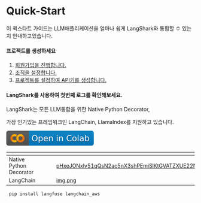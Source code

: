 # Quick-Start

이 퀵스타트 가이드는 LLM애플리케이션을 얼마나 쉽게 LangShark와 통합할 수 있는지 안내하고있습니다.

#### 프로젝트를 생성하세요

1. [회원가입을 진행합니다.](../getstarted/sign-in.md)
2. [조직을 설정합니다.](../getstarted/undefined.md)
3. [프로젝트를 설정하여 API키를 생성합니다.](../getstarted/undefined-1.md)

#### LangShark를 사용하여 첫번째 로그를 확인해보세요.

LangShark는 모든 LLM통합을 위한 Native Python Decorator,

가장 인기있는 프레임워크인 LangChain, LlamaIndex를 지원하고 있습니다.

![](../.gitbook/assets/colab-badge.svg)

<table data-view="cards"><thead><tr><th></th><th></th><th></th><th data-type="content-ref"></th><th data-hidden data-card-cover data-type="files"></th><th data-hidden data-card-target data-type="content-ref"></th></tr></thead><tbody><tr><td>Native Python Decorator</td><td></td><td></td><td></td><td><a href="../.gitbook/assets/pHxeJONxIv51qQsN2ac5nX3shPEmiSlKtGVATZXUE22NHGyw9v7_Aqto6aSoCU9ODz3RKtTKCEP0E0OI7TlxMQ.webp">pHxeJONxIv51qQsN2ac5nX3shPEmiSlKtGVATZXUE22NHGyw9v7_Aqto6aSoCU9ODz3RKtTKCEP0E0OI7TlxMQ.webp</a></td><td><a href="https://colab.research.google.com/drive/1ZnY9qaKoqa2z3n_iVWSItYwkbQu-v2nO?usp=sharing">https://colab.research.google.com/drive/1ZnY9qaKoqa2z3n_iVWSItYwkbQu-v2nO?usp=sharing</a></td></tr><tr><td>LangChain</td><td></td><td></td><td></td><td><a href="../.gitbook/assets/img.png">img.png</a></td><td></td></tr></tbody></table>

```
 pip install langfuse langchain_aws
```
